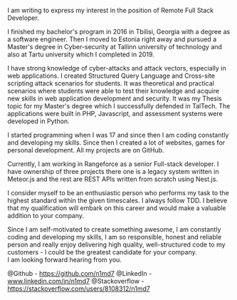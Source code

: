 I am writing to express my interest in the position of Remote Full Stack Developer. 

I finished my bachelor's program in 2016 in Tbilisi, Georgia with a degree as a software engineer. 
Then I moved to Estonia right away and pursued a Master's degree in Cyber-security at Tallinn university of technology and also at Tartu university which I completed in 2019.

I have strong knowledge of cyber-attacks and attack vectors, especially in web applications. 
I created Structured Query Language and Cross-site scripting attack scenarios for students. It was theoretical and practical scenarios where students were able to test their knowledge and acquire new skills in web application development and security. 
It was my Thesis topic for my Master's degree which I successfully defended in TalTech. The applications were built in PHP, Javascript, and assessment systems were developed in Python. 

I started programming when I was 17 and since then I am coding constantly and developing my skills. 
Since then I created a lot of websites, games for personal development. All my projects are on GitHub.

Currently, I am working in Rangeforce as a senior Full-stack developer. 
I have ownership of three projects there one is a legacy system written in Meteor.js and the rest are REST APIs written from scratch using Nest.js. 

I consider myself to be an enthusiastic person who performs my task to the highest standard within the given timescales. I always follow TDD.
I believe that my qualification will embark on this career and would make a valuable addition to your company.

Since I am self-motivated to create something awesome, I am constantly coding and developing my skills, I am so responsible, 
honest and reliable person and really enjoy delivering high quality, well-structured code to my customers - I could be the greatest candidate for your company.  
I am looking forward hearing from you.


@Github - https://github.com/n1md7
@LinkedIn - www.linkedin.com/in/n1md7
@Stackoverflow - https://stackoverflow.com/users/8108312/n1md7
